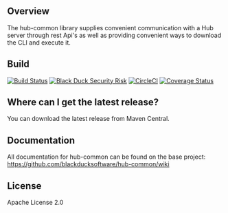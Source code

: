 ## Overview ##
The hub-common library supplies convenient communication with a Hub server through rest Api's as well as providing convenient ways to download the CLI and execute it.

## Build ##

[![Build Status](https://travis-ci.org/blackducksoftware/hub-common.svg?branch=master)](https://travis-ci.org/blackducksoftware/hub-common)
[![Black Duck Security Risk](https://test.duckbuild.io/github/groups/blackducksoftware/locations/hub-common/public/results/branches/master/badge-risk.svg)](https://test.duckbuild.io/github/groups/blackducksoftware/locations/hub-common/public/results/branches/master)
[![CircleCI](https://circleci.com/gh/blackducksoftware/hub-common/tree/master.svg?style=svg&circle-token=e46637f3fa1c9b84d11fa9462348f64dc3b70af9)](https://circleci.com/gh/blackducksoftware/hub-common/tree/master)
[![Coverage Status](https://coveralls.io/repos/github/blackducksoftware/hub-common/badge.svg?branch=master)](https://coveralls.io/github/blackducksoftware/hub-common?branch=master)

## Where can I get the latest release? ##
You can download the latest release from Maven Central.

## Documentation ##
All documentation for hub-common can be found on the base project:  https://github.com/blackducksoftware/hub-common/wiki

## License ##
Apache License 2.0
